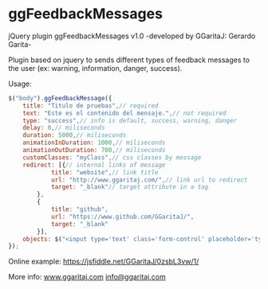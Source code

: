 # ggFeedbackMessages
jQuery plugin ggFeedbackMessages v1.0
-developed by GGaritaJ: Gerardo Garita-

Plugin based on jquery to sends different types of feedback messages to the user (ex: warning, information, danger, success).

Usage:
```javascript
$("body").ggFeedbackMessage({
    title: "Titulo de pruebas",// required
    text: "Este es el contenido del mensaje.",// not required
    type: "success",// info is default, success, warning, danger
    delay: 0,// miliseconds
    duration: 5000,// miliseconds
    animationInDuration: 1000,// miliseconds
    animationOutDuration: 700,// miliseconds
    customClasses: "myClass",// css classes by message
    redirect: [{// internal links of message
            title: "website",// link title
            url: "http://www.ggaritaj.com/",// link url to redirect
            target: "_blank"// target attribute in a tag
        },
        {
            title: "github",
            url: "https://www.github.com/GGaritaJ/",
            target: "_blank"
        }],
    objects: $("<input type='text' class='form-control' placeholder='type here...' />")// images, lists, inputs, video or jquery selector
});
```

Online example: https://jsfiddle.net/GGaritaJ/0zsbL3vw/1/

More info: www.ggaritaj.com info@ggaritaj.com
